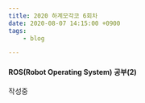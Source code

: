 ```yaml
---
title: 2020 하계모각코 6회차
date: 2020-08-07 14:15:00 +0900
tags:
    - blog

---
```


#### ROS(Robot Operating System) 공부(2)

작성중